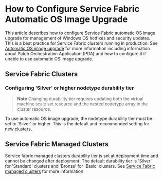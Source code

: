 # How to Configure Service Fabric Automatic OS Image Upgrade

This article describes how to configure Service Fabric automatic OS image upgrade for management of Windows OS hotfixes and security updates. This is a best practice for Service Fabric clusters running in production. See [Automatic OS image upgrade](https://learn.microsoft.com/azure/service-fabric/how-to-patch-cluster-nodes-windows) for more information including information about Patch Orchestration Application (POA) and how to configure it if unable to use automatic OS image upgrade.

## Service Fabric Clusters

### Configuring 'Silver' or higher nodetype durability tier

> **Note**
> Changing durability tier requires updating both the virtual machine scale set resource and the nested nodetype array in the cluster resource.

To use automatic OS image upgrade, the nodetype durability tier must be set to 'Silver' or higher. This is the default and recommended setting for new clusters. 


## Service Fabric Managed Clusters

Service fabric managed clusters durability tier is set at  deployment time and cannot be changed after deployment. The default durability tier is 'Silver' for 'Standard' clusters and 'Bronze' for 'Basic' clusters. See [Service Fabric managed clusters](https://docs.microsoft.com/azure/service-fabric/service-fabric-managed-cluster-overview) for more information.
